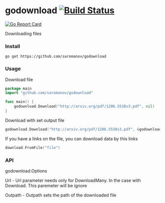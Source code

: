 # godownload [![Build Status](https://travis-ci.org/saromanov/godownload.svg?branch=master)](https://travis-ci.org/saromanov/godownload)
[![Go Report Card](https://goreportcard.com/badge/github.com/saromanov/godownload)](https://goreportcard.com/report/github.com/saromanov/godownload)

Downloading files

### Install

``` 
go get https://github.com/saromanov/godownload
```

### Usage

Download file

```go
package main
import "github.com/saromanov/godownload"

func main() { 
    godownload.Download("http://arxiv.org/pdf/1206.5538v3.pdf", nil)
}

```

Download with set output file
```go
godownload.Download("http://arxiv.org/pdf/1206.5538v3.pdf", &godownload.Options{Outpath: "fun.pdf"})
```

If you have a links on the file, you can download data by this links

```go
download.FromFile("file")
```

### API
godownload.Options

Url - Url parameter needs only for DownloadMany. In the case with Download. This paremeter will be ignore

Outpath - Outpath sets the path of the downloaded file

